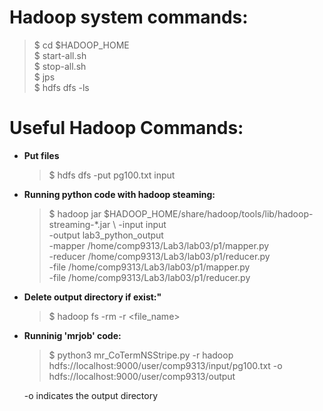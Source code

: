 # **Hadoop system commands:**
> $ cd \$HADOOP_HOME   
> $ start-all.sh  
> $ stop-all.sh  
> $ jps  
> $ hdfs dfs -ls

# **Useful Hadoop Commands:**
* **Put files**
  > $ hdfs dfs -put pg100.txt input
* **Running python code with hadoop steaming:**
  > $ hadoop jar $HADOOP_HOME/share/hadoop/tools/lib/hadoop-streaming-*.jar \\
	-input input \
	-output lab3_python_output \
  -mapper /home/comp9313/Lab3/lab03/p1/mapper.py \
	-reducer /home/comp9313/Lab3/lab03/p1/reducer.py \
	-file /home/comp9313/Lab3/lab03/p1/mapper.py \
	-file /home/comp9313/Lab3/lab03/p1/reducer.py
* **Delete output directory if exist:"**
  > $ hadoop fs -rm -r <file_name>
* **Runninig 'mrjob' code:**
  > $ python3 mr_CoTermNSStripe.py -r hadoop hdfs://localhost:9000/user/comp9313/input/pg100.txt -o hdfs://localhost:9000/user/comp9313/output  
  
  -o indicates the output directory
